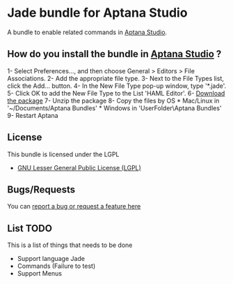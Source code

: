 # Jade bundle for Aptana Studio

A bundle to enable related commands in [Aptana Studio](https://www.aptana.com).

## How do you install the bundle in [Aptana Studio](https://www.aptana.com) ?

1- Select Preferences..., and then choose General > Editors > File Associations.
2- Add the appropriate file type.
3- Next to the File Types list, click the Add... button.
4- In the New File Type pop-up window, type '*.jade'.
5- Click OK to add the New File Type to the List 'HAML Editor'.
6- [Download the package](https://github.com/alejonext/JadeRuble/zipball/master)
7- Unzip the package
8- Copy the files by OS
	* Mac/Linux in '~/Documents/Aptana Bundles'
	* Windows in 'UserFolder\Aptana Bundles'
9- Restart Aptana

## License

This bundle is licensed under the LGPL 

* [GNU Lesser General Public License (LGPL) ](http://www.gnu.org/licenses/lgpl-3.0.txt)

## Bugs/Requests

You can [report a bug or request a feature here](https://github.com/alejonext/JadeRuble/issues)

## List TODO

This is a list of things that needs to be done

* Support language Jade
* Commands (Failure to test)
* Support Menus